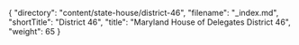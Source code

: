{
  "directory": "content/state-house/district-46",
  "filename": "_index.md",
  "shortTitle": "District 46",
  "title": "Maryland House of Delegates District 46",
  "weight": 65
}
